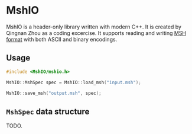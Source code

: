 # MshIO

MshIO is a header-only library written with modern C++.  It is created by
Qingnan Zhou as a coding excercise.  It supports reading and writing [MSH
format] with both ASCII and binary encodings.

## Usage

```c++
#include <MshIO/mshio.h>

MshIO::MshSpec spec = MshIO::load_msh("input.msh");

MshIO::save_msh("output.msh", spec);

```

## `MshSpec` data structure

TODO.


[MSH format]: https://gmsh.info/doc/texinfo/gmsh.html#MSH-file-format
